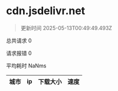 
  # cdn.jsdelivr.net

  > 更新时间 2025-05-13T00:49:49.493Z
  
  总共请求 0

  请求报错 0

  平均耗时 NaNms

|城市|ip|下载大小|速度|
|-----|----------|---|---|

  